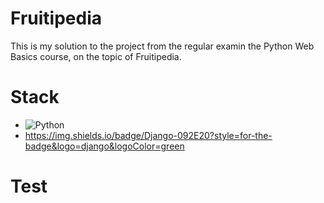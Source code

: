# Fruitipedia
 This is my solution to the project from the regular examin the Python Web Basics course, on the topic of Fruitipedia.
# Stack
- ![Python](https://img.shields.io/badge/python-3670A0?style=for-the-badge&logo=python&logoColor=ffdd54)
- 	https://img.shields.io/badge/Django-092E20?style=for-the-badge&logo=django&logoColor=green
# Test
